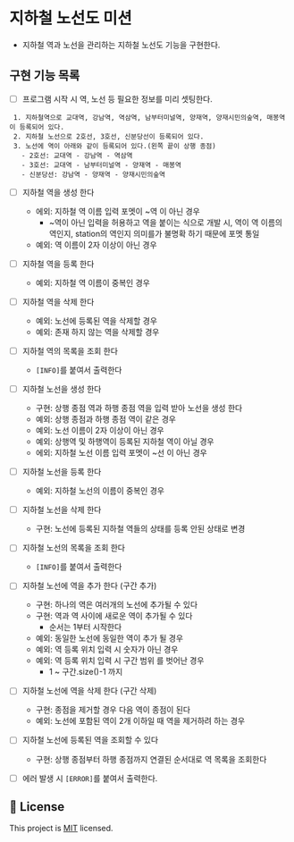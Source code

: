# 지하철 노선도 미션
- 지하철 역과 노선을 관리하는 지하철 노선도 기능을 구현한다.

## 구현 기능 목록

- [ ] 프로그램 시작 시 역, 노선 등 필요한 정보를 미리 셋팅한다.
```
 1. 지하철역으로 교대역, 강남역, 역삼역, 남부터미널역, 양재역, 양재시민의숲역, 매봉역이 등록되어 있다.
 2. 지하철 노선으로 2호선, 3호선, 신분당선이 등록되어 있다.
 3. 노선에 역이 아래와 같이 등록되어 있다.(왼쪽 끝이 상행 종점)
   - 2호선: 교대역 - 강남역 - 역삼역
   - 3호선: 교대역 - 남부터미널역 - 양재역 - 매봉역
   - 신분당선: 강남역 - 양재역 - 양재시민의숲역
 ```
- [ ] 지하철 역을 생성 한다
    - 에외: 지하철 역 이름 입력 포멧이 ~역 이 아닌 경우
        - ~역이 아닌 입력을 허용하고 역을 붙이는 식으로 개발 시, 역이 역 이름의 역인지, station의 역인지 의미를가 불명확 하기 때문에 포멧 통일
    - 예외: 역 이름이 2자 이상이 아닌 경우 

- [ ] 지하철 역을 등록 한다
    - 예외: 지하철 역 이름이 중복인 경우
  
- [ ] 지하철 역을 삭제 한다
    - 예외: 노선에 등록된 역을 삭제할 경우
    - 예외: 존재 하지 않는 역을 삭제할 경우 

- [ ] 지하철 역의 목록을 조회 한다
    - `[INFO]`를 붙여서 출력한다
    
- [ ] 지하철 노선을 생성 한다
    - 구현: 상행 종점 역과 하행 종점 역을 입력 받아 노선을 생성 한다
    - 예외: 상행 종점과 하행 종점 역이 같은 경우
    - 예외: 노선 이름이 2자 이상이 아닌 경우
    - 예외: 상행역 및 하행역이 등록된 지하철 역이 아닐 경우
    - 에외: 지하철 노선 이름 입력 포멧이 ~선 이 아닌 경우
    
- [ ] 지하철 노선을 등록 한다
    - 예외: 지하철 노선의 이름이 중복인 경우 
    
- [ ] 지하철 노선을 삭제 한다
    - 구현: 노선에 등록된 지하철 역들의 상태를 등록 안된 상태로 변경
    
- [ ] 지하철 노선의 목록을 조회 한다
    - `[INFO]`를 붙여서 출력한다
 
- [ ] 지하철 노선에 역을 추가 한다 (구간 추가)
    - 구현: 하나의 역은 여러개의 노선에 추가될 수 있다
    - 구현: 역과 역 사이에 새로운 역이 추가될 수 있다
        - 순서는 1부터 시작한다
    - 예외: 동일한 노선에 동일한 역이 추가 될 경우
    - 예외: 역 등록 위치 입력 시 숫자가 아닌 경우
    - 예외: 역 등록 위치 입력 시 구간 범위 를 벗어난 경우
        - 1 ~ 구간.size()-1 까지

- [ ] 지하철 노선에 역을 삭제 한다 (구간 삭제)
    - 구현: 종점을 제거할 경우 다음 역이 종점이 된다
    - 예외: 노선에 포함된 역이 2개 이하일 때 역을 제거하려 하는 경우
    
- [ ] 지하철 노선에 등록된 역을 조회할 수 있다
    - 구현: 상행 종점부터 하행 종점까지 연결된 순서대로 역 목록을 조회한다
    
- [ ] 에러 발생 시 `[ERROR]`를 붙여서 출력한다.


## 📝 License

This project is [MIT](https://github.com/woowacourse/java-subway-map-precourse/blob/master/LICENSE.md) licensed.
